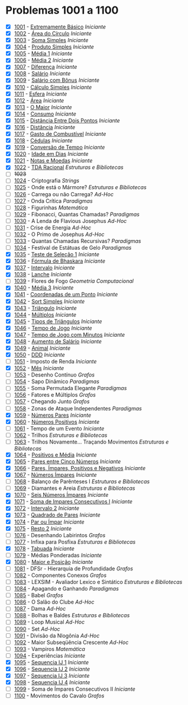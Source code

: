 # Problemas 1001 a 1100

  - [x] [1001](https://www.urionlinejudge.com.br/judge/pt/problems/view/1001) - [Extremamente Básico](https://github.com/potigol/URI-Potigol/blob/master/src/1001-1100/1001.poti) *Iniciante*
  - [x] [1002](https://www.urionlinejudge.com.br/judge/pt/problems/view/1002) - [Área do Círculo](https://github.com/potigol/URI-Potigol/blob/master/src/1001-1100/1002.poti) *Iniciante*
  - [x] [1003](https://www.urionlinejudge.com.br/judge/pt/problems/view/1003) - [Soma Simples](https://github.com/potigol/URI-Potigol/blob/master/src/1001-1100/1003.poti) *Iniciante*
  - [x] [1004](https://www.urionlinejudge.com.br/judge/pt/problems/view/1004) - [Produto Simples](https://github.com/potigol/URI-Potigol/blob/master/src/1001-1100/1004.poti) *Iniciante*
  - [x] [1005](https://www.urionlinejudge.com.br/judge/pt/problems/view/1005) - [Média 1](https://github.com/potigol/URI-Potigol/blob/master/src/1001-1100/1005.poti) *Iniciante*
  - [x] [1006](https://www.urionlinejudge.com.br/judge/pt/problems/view/1006) - [Média 2](https://github.com/potigol/URI-Potigol/blob/master/src/1001-1100/1006.poti) *Iniciante*
  - [x] [1007](https://www.urionlinejudge.com.br/judge/pt/problems/view/1007) - [Diferença](https://github.com/potigol/URI-Potigol/blob/master/src/1001-1100/1007.poti) *Iniciante*
  - [x] [1008](https://www.urionlinejudge.com.br/judge/pt/problems/view/1008) - [Salário](https://github.com/potigol/URI-Potigol/blob/master/src/1001-1100/1008.poti) *Iniciante*
  - [x] [1009](https://www.urionlinejudge.com.br/judge/pt/problems/view/1009) - [Salário com Bônus](https://github.com/potigol/URI-Potigol/blob/master/src/1001-1100/1009.poti) *Iniciante*
  - [x] [1010](https://www.urionlinejudge.com.br/judge/pt/problems/view/1010) - [Cálculo Simples](https://github.com/potigol/URI-Potigol/blob/master/src/1001-1100/1010.poti) *Iniciante*
  - [x] [1011](https://www.urionlinejudge.com.br/judge/pt/problems/view/1011) - [Esfera](https://github.com/potigol/URI-Potigol/blob/master/src/1001-1100/1011.poti) *Iniciante*
  - [x] [1012](https://www.urionlinejudge.com.br/judge/pt/problems/view/1012) - [Área](https://github.com/potigol/URI-Potigol/blob/master/src/1001-1100/1012.poti) *Iniciante*
  - [x] [1013](https://www.urionlinejudge.com.br/judge/pt/problems/view/1013) - [O Maior](https://github.com/potigol/URI-Potigol/blob/master/src/1001-1100/1013.poti) *Iniciante*
  - [x] [1014](https://www.urionlinejudge.com.br/judge/pt/problems/view/1014) - [Consumo](https://github.com/potigol/URI-Potigol/blob/master/src/1001-1100/1014.poti) *Iniciante*
  - [x] [1015](https://www.urionlinejudge.com.br/judge/pt/problems/view/1015) - [Distância Entre Dois Pontos](https://github.com/potigol/URI-Potigol/blob/master/src/1001-1100/1015.poti) *Iniciante*
  - [x] [1016](https://www.urionlinejudge.com.br/judge/pt/problems/view/1016) - [Distância](https://github.com/potigol/URI-Potigol/blob/master/src/1001-1100/1016.poti) *Iniciante*
  - [x] [1017](https://www.urionlinejudge.com.br/judge/pt/problems/view/1017) - [Gasto de Combustível](https://github.com/potigol/URI-Potigol/blob/master/src/1001-1100/1017.poti) *Iniciante*
  - [x] [1018](https://www.urionlinejudge.com.br/judge/pt/problems/view/1018) - [Cédulas](https://github.com/potigol/URI-Potigol/blob/master/src/1001-1100/1018.poti) *Iniciante*
  - [x] [1019](https://www.urionlinejudge.com.br/judge/pt/problems/view/1019) - [Conversão de Tempo](https://github.com/potigol/URI-Potigol/blob/master/src/1001-1100/1019.poti) *Iniciante*
  - [x] [1020](https://www.urionlinejudge.com.br/judge/pt/problems/view/1020) - [Idade em Dias](https://github.com/potigol/URI-Potigol/blob/master/src/1001-1100/1020.poti) *Iniciante*
  - [x] [1021](https://www.urionlinejudge.com.br/judge/pt/problems/view/1021) - [Notas e Moedas](https://github.com/potigol/URI-Potigol/blob/master/src/1001-1100/1021.poti) *Iniciante*
  - [x] [1022](https://www.urionlinejudge.com.br/judge/pt/problems/view/1022) - [TDA Racional](https://github.com/potigol/URI-Potigol/blob/master/src/1001-1100/1022.poti) *Estruturas e Bibliotecas*
  - [ ] ~~1023~~
  - [ ] [1024](https://www.urionlinejudge.com.br/judge/pt/problems/view/1024) - Criptografia *Strings*
  - [ ] [1025](https://www.urionlinejudge.com.br/judge/pt/problems/view/1025) - Onde está o Mármore? *Estruturas e Bibliotecas*
  - [ ] [1026](https://www.urionlinejudge.com.br/judge/pt/problems/view/1026) - Carrega ou não Carrega? *Ad-Hoc*
  - [ ] [1027](https://www.urionlinejudge.com.br/judge/pt/problems/view/1027) - Onda Crítica *Paradigmas*
  - [ ] [1028](https://www.urionlinejudge.com.br/judge/pt/problems/view/1028) - Figurinhas *Matemática*
  - [ ] [1029](https://www.urionlinejudge.com.br/judge/pt/problems/view/1029) - Fibonacci, Quantas Chamadas? *Paradigmas*
  - [ ] [1030](https://www.urionlinejudge.com.br/judge/pt/problems/view/1030) - A Lenda de Flavious Josephus *Ad-Hoc*
  - [ ] [1031](https://www.urionlinejudge.com.br/judge/pt/problems/view/1031) - Crise de Energia *Ad-Hoc*
  - [ ] [1032](https://www.urionlinejudge.com.br/judge/pt/problems/view/1032) - O Primo de Josephus *Ad-Hoc*
  - [ ] [1033](https://www.urionlinejudge.com.br/judge/pt/problems/view/1033) - Quantas Chamadas Recursivas? *Paradigmas*
  - [ ] [1034](https://www.urionlinejudge.com.br/judge/pt/problems/view/1034) - Festival de Estátuas de Gelo *Paradigmas*
  - [x] [1035](https://www.urionlinejudge.com.br/judge/pt/problems/view/1035) - [Teste de Seleção 1](https://github.com/potigol/URI-Potigol/blob/master/src/1001-1100/1035.poti) *Iniciante*
  - [x] [1036](https://www.urionlinejudge.com.br/judge/pt/problems/view/1036) - [Fórmula de Bhaskara](https://github.com/potigol/URI-Potigol/blob/master/src/1001-1100/1036.poti) *Iniciante*
  - [x] [1037](https://www.urionlinejudge.com.br/judge/pt/problems/view/1037) - [Intervalo](https://github.com/potigol/URI-Potigol/blob/master/src/1001-1100/1037.poti) *Iniciante*
  - [x] [1038](https://www.urionlinejudge.com.br/judge/pt/problems/view/1038) - [Lanche](https://github.com/potigol/URI-Potigol/blob/master/src/1001-1100/1038.poti) *Iniciante*
  - [ ] [1039](https://www.urionlinejudge.com.br/judge/pt/problems/view/1039) - Flores de Fogo *Geometria Computacional*
  - [x] [1040](https://www.urionlinejudge.com.br/judge/pt/problems/view/1040) - [Média 3](https://github.com/potigol/URI-Potigol/blob/master/src/1001-1100/1040.poti) *Iniciante*
  - [x] [1041](https://www.urionlinejudge.com.br/judge/pt/problems/view/1041) - [Coordenadas de um Ponto](https://github.com/potigol/URI-Potigol/blob/master/src/1001-1100/1041.poti) *Iniciante*
  - [x] [1042](https://www.urionlinejudge.com.br/judge/pt/problems/view/1042) - [Sort Simples](https://github.com/potigol/URI-Potigol/blob/master/src/1001-1100/1042.poti) *Iniciante*
  - [x] [1043](https://www.urionlinejudge.com.br/judge/pt/problems/view/1043) - [Triângulo](https://github.com/potigol/URI-Potigol/blob/master/src/1001-1100/1043.poti) *Iniciante*
  - [x] [1044](https://www.urionlinejudge.com.br/judge/pt/problems/view/1044) - [Múltiplos](https://github.com/potigol/URI-Potigol/blob/master/src/1001-1100/1044.poti) *Iniciante*
  - [x] [1045](https://www.urionlinejudge.com.br/judge/pt/problems/view/1045) - [Tipos de Triângulos](https://github.com/potigol/URI-Potigol/blob/master/src/1001-1100/1045.poti) *Iniciante*
  - [x] [1046](https://www.urionlinejudge.com.br/judge/pt/problems/view/1046) - [Tempo de Jogo](https://github.com/potigol/URI-Potigol/blob/master/src/1001-1100/1046.poti) *Iniciante*
  - [x] [1047](https://www.urionlinejudge.com.br/judge/pt/problems/view/1047) - [Tempo de Jogo com Minutos](https://github.com/potigol/URI-Potigol/blob/master/src/1001-1100/1047.poti) *Iniciante*
  - [x] [1048](https://www.urionlinejudge.com.br/judge/pt/problems/view/1048) - [Aumento de Salário](https://github.com/potigol/URI-Potigol/blob/master/src/1001-1100/1048.poti) *Iniciante*
  - [x] [1049](https://www.urionlinejudge.com.br/judge/pt/problems/view/1049) - [Animal](https://github.com/potigol/URI-Potigol/blob/master/src/1001-1100/1049.poti) *Iniciante*
  - [x] [1050](https://www.urionlinejudge.com.br/judge/pt/problems/view/1050) - [DDD](https://github.com/potigol/URI-Potigol/blob/master/src/1001-1100/1050.poti) *Iniciante*
  - [ ] [1051](https://www.urionlinejudge.com.br/judge/pt/problems/view/1051) - Imposto de Renda *Iniciante*
  - [x] [1052](https://www.urionlinejudge.com.br/judge/pt/problems/view/1052) - [Mês](https://github.com/potigol/URI-Potigol/blob/master/src/1001-1100/1052.poti) *Iniciante*
  - [ ] [1053](https://www.urionlinejudge.com.br/judge/pt/problems/view/1053) - Desenho Contínuo *Grafos*
  - [ ] [1054](https://www.urionlinejudge.com.br/judge/pt/problems/view/1054) - Sapo Dinâmico *Paradigmas*
  - [ ] [1055](https://www.urionlinejudge.com.br/judge/pt/problems/view/1055) - Soma Permutada Elegante *Paradigmas*
  - [ ] [1056](https://www.urionlinejudge.com.br/judge/pt/problems/view/1056) - Fatores e Múltiplos *Grafos*
  - [ ] [1057](https://www.urionlinejudge.com.br/judge/pt/problems/view/1057) - Chegando Junto *Grafos*
  - [ ] [1058](https://www.urionlinejudge.com.br/judge/pt/problems/view/1058) - Zonas de Ataque Independentes *Paradigmas*
  - [x] [1059](https://www.urionlinejudge.com.br/judge/pt/problems/view/1059) - [Números Pares](https://github.com/potigol/URI-Potigol/blob/master/src/1001-1100/1059.poti) *Iniciante*
  - [x] [1060](https://www.urionlinejudge.com.br/judge/pt/problems/view/1060) - [Números Positivos](https://github.com/potigol/URI-Potigol/blob/master/src/1001-1100/1060.poti) *Iniciante*
  - [ ] [1061](https://www.urionlinejudge.com.br/judge/pt/problems/view/1061) - Tempo de um Evento *Iniciante*
  - [ ] [1062](https://www.urionlinejudge.com.br/judge/pt/problems/view/1062) - Trilhos *Estruturas e Bibliotecas*
  - [ ] [1063](https://www.urionlinejudge.com.br/judge/pt/problems/view/1063) - Trilhos Novamente... Traçando Movimentos *Estruturas e Bibliotecas*
  - [x] [1064](https://www.urionlinejudge.com.br/judge/pt/problems/view/1064) - [Positivos e Média](https://github.com/potigol/URI-Potigol/blob/master/src/1001-1100/1064.poti) *Iniciante*
  - [x] [1065](https://www.urionlinejudge.com.br/judge/pt/problems/view/1065) - [Pares entre Cinco Números](https://github.com/potigol/URI-Potigol/blob/master/src/1001-1100/1065.poti) *Iniciante*
  - [x] [1066](https://www.urionlinejudge.com.br/judge/pt/problems/view/1066) - [Pares, Ímpares, Positivos e Negativos](https://github.com/potigol/URI-Potigol/blob/master/src/1001-1100/1066.poti) *Iniciante*
  - [x] [1067](https://www.urionlinejudge.com.br/judge/pt/problems/view/1067) - [Números Ímpares](https://github.com/potigol/URI-Potigol/blob/master/src/1001-1100/1067.poti) *Iniciante*
  - [ ] [1068](https://www.urionlinejudge.com.br/judge/pt/problems/view/1068) - Balanço de Parênteses I *Estruturas e Bibliotecas*
  - [ ] [1069](https://www.urionlinejudge.com.br/judge/pt/problems/view/1069) - Diamantes e Areia *Estruturas e Bibliotecas*
  - [x] [1070](https://www.urionlinejudge.com.br/judge/pt/problems/view/1070) - [Seis Números Ímpares](https://github.com/potigol/URI-Potigol/blob/master/src/1001-1100/1070.poti) *Iniciante*
  - [x] [1071](https://www.urionlinejudge.com.br/judge/pt/problems/view/1071) - [Soma de Impares Consecutivos I](https://github.com/potigol/URI-Potigol/blob/master/src/1001-1100/1071.poti) *Iniciante*
  - [x] [1072](https://www.urionlinejudge.com.br/judge/pt/problems/view/1072) - [Intervalo 2](https://github.com/potigol/URI-Potigol/blob/master/src/1001-1100/1072.poti) *Iniciante*
  - [x] [1073](https://www.urionlinejudge.com.br/judge/pt/problems/view/1073) - [Quadrado de Pares](https://github.com/potigol/URI-Potigol/blob/master/src/1001-1100/1073.poti) *Iniciante*
  - [x] [1074](https://www.urionlinejudge.com.br/judge/pt/problems/view/1074) - [Par ou Ímpar](https://github.com/potigol/URI-Potigol/blob/master/src/1001-1100/1074.poti) *Iniciante*
  - [x] [1075](https://www.urionlinejudge.com.br/judge/pt/problems/view/1075) - [Resto 2](https://github.com/potigol/URI-Potigol/blob/master/src/1001-1100/1075.poti) *Iniciante*
  - [ ] [1076](https://www.urionlinejudge.com.br/judge/pt/problems/view/1076) - Desenhando Labirintos *Grafos*
  - [ ] [1077](https://www.urionlinejudge.com.br/judge/pt/problems/view/1077) - Infixa para Posfixa *Estruturas e Bibliotecas*
  - [x] [1078](https://www.urionlinejudge.com.br/judge/pt/problems/view/1078) - [Tabuada](https://github.com/potigol/URI-Potigol/blob/master/src/1001-1100/1078.poti) *Iniciante*
  - [ ] [1079](https://www.urionlinejudge.com.br/judge/pt/problems/view/1079) - Médias Ponderadas *Iniciante*
  - [x] [1080](https://www.urionlinejudge.com.br/judge/pt/problems/view/1080) - [Maior e Posição](https://github.com/potigol/URI-Potigol/blob/master/src/1001-1100/1080.poti) *Iniciante*
  - [ ] [1081](https://www.urionlinejudge.com.br/judge/pt/problems/view/1081) - DFSr - Hierarquia de Profundidade *Grafos*
  - [ ] [1082](https://www.urionlinejudge.com.br/judge/pt/problems/view/1082) - Componentes Conexos *Grafos*
  - [ ] [1083](https://www.urionlinejudge.com.br/judge/pt/problems/view/1083) - LEXSIM - Avaliador Lexico e Sintático *Estruturas e Bibliotecas*
  - [ ] [1084](https://www.urionlinejudge.com.br/judge/pt/problems/view/1084) - Apagando e Ganhando *Paradigmas*
  - [ ] [1085](https://www.urionlinejudge.com.br/judge/pt/problems/view/1085) - Babel *Grafos*
  - [ ] [1086](https://www.urionlinejudge.com.br/judge/pt/problems/view/1086) - O Salão do Clube *Ad-Hoc*
  - [ ] [1087](https://www.urionlinejudge.com.br/judge/pt/problems/view/1087) - Dama *Ad-Hoc*
  - [ ] [1088](https://www.urionlinejudge.com.br/judge/pt/problems/view/1088) - Bolhas e Baldes *Estruturas e Bibliotecas*
  - [ ] [1089](https://www.urionlinejudge.com.br/judge/pt/problems/view/1089) - Loop Musical *Ad-Hoc*
  - [ ] [1090](https://www.urionlinejudge.com.br/judge/pt/problems/view/1090) - Set *Ad-Hoc*
  - [ ] [1091](https://www.urionlinejudge.com.br/judge/pt/problems/view/1091) - Divisão da Nlogônia *Ad-Hoc*
  - [ ] [1092](https://www.urionlinejudge.com.br/judge/pt/problems/view/1092) - Maior Subseqüência Crescente *Ad-Hoc*
  - [ ] [1093](https://www.urionlinejudge.com.br/judge/pt/problems/view/1093) - Vampiros *Matemática*
  - [ ] [1094](https://www.urionlinejudge.com.br/judge/pt/problems/view/1094) - Experiências *Iniciante*
  - [x] [1095](https://www.urionlinejudge.com.br/judge/pt/problems/view/1095) - [Sequencia IJ 1](https://github.com/potigol/URI-Potigol/blob/master/src/1001-1100/1095.poti) *Iniciante*
  - [x] [1096](https://www.urionlinejudge.com.br/judge/pt/problems/view/1096) - [Sequencia IJ 2](https://github.com/potigol/URI-Potigol/blob/master/src/1001-1100/1096.poti) *Iniciante*
  - [x] [1097](https://www.urionlinejudge.com.br/judge/pt/problems/view/1097) - [Sequencia IJ 3](https://github.com/potigol/URI-Potigol/blob/master/src/1001-1100/1097.poti) *Iniciante*
  - [x] [1098](https://www.urionlinejudge.com.br/judge/pt/problems/view/1098) - [Sequencia IJ 4](https://github.com/potigol/URI-Potigol/blob/master/src/1001-1100/1098.poti) *Iniciante*
  - [ ] [1099](https://www.urionlinejudge.com.br/judge/pt/problems/view/1099) - Soma de Ímpares Consecutivos II *Iniciante*
  - [ ] [1100](https://www.urionlinejudge.com.br/judge/pt/problems/view/1100) - Movimentos do Cavalo *Grafos*